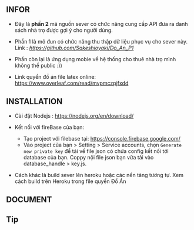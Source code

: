 INFOR
------------
 * Đây là **phần 2** mã nguồn sever có chức năng cung cấp API đưa ra danh sách nhà trọ được gợi ý cho người dùng.
 * Phần 1 là mô đun có chức năng thu thập dữ liệu phục vụ cho sever này. Link :  *https://github.com/Sakeshioyaki/Do_An_P1*
 * Phần còn lại là ứng dụng mobie về hệ thống cho thuê nhà trọ mình không thể public :))
  
 * Link quyển đồ án file latex online: https://www.overleaf.com/read/mvpmczpjfxdd


INSTALLATION
------------
 
 * Cài đặt Nodejs : https://nodejs.org/en/download/

 * Kết nối với fireBase của bạn: 
    - Tạo project với filebase tại: https://console.firebase.google.com/
    - Vào project của bạn > Setting  > Service accounts, chọn `Generate new private key`  để tải về file json có chứa config kết nối tới database của bạn.  Coppy nội file json bạn vừa tải vào database_handle > key.js. 

 * Cách khác là build sever lên heroku hoặc các nền tảng tương  tự. Xem cách build trên Heroku trong file quyển Đồ Án
  

DOCUMENT
------------
  
Tip
------------
 



